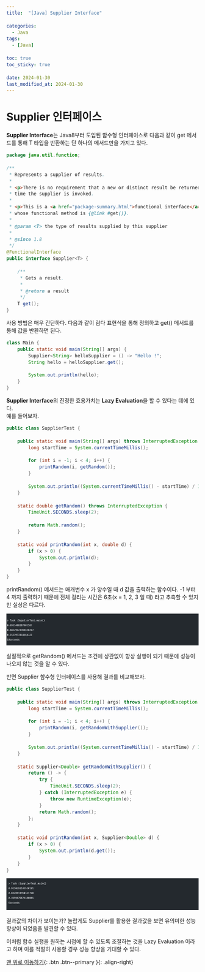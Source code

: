 ```yaml
---
title:  "[Java] Supplier Interface" 

categories:
  - Java
tags:
  - [Java]

toc: true
toc_sticky: true

date: 2024-01-30
last_modified_at: 2024-01-30
---
```



# Supplier 인터페이스

**Supplier Interface**는 Java8부터 도입된 함수형 인터페이스로 다음과 같이 get 메서드를 통해 T 타입을 반환하는 단 하나의 메서드만을 가지고 있다.  
  
```java
package java.util.function;

/**
 * Represents a supplier of results.
 *
 * <p>There is no requirement that a new or distinct result be returned each
 * time the supplier is invoked.
 *
 * <p>This is a <a href="package-summary.html">functional interface</a>
 * whose functional method is {@link #get()}.
 *
 * @param <T> the type of results supplied by this supplier
 *
 * @since 1.8
 */
@FunctionalInterface
public interface Supplier<T> {

    /**
     * Gets a result.
     *
     * @return a result
     */
    T get();
}
```  
  
사용 방법은 매우 간단하다. 다음과 같이 람다 표현식을 통해 정의하고 get() 메서드를 통해 값을 반환하면 된다.
```java
class Main {
    public static void main(String[] args) {
        Supplier<String> helloSupplier = () -> "Hello !";
        String hello = helloSupplier.get();
        
        System.out.println(hello);
    }
}
```  
  

  
**Supplier Interface**의 진정한 효용가치는 **Lazy Evaluation**을 할 수 있다는 데에 있다.  
예를 들어보자. 

```java
public class SupplierTest {

    public static void main(String[] args) throws InterruptedException {
        long startTime = System.currentTimeMillis();

        for (int i = -1; i < 4; i++) {
            printRandom(i, getRandom());
        }

        System.out.println((System.currentTimeMillis() - startTime) / 1000 + "seconds");
    }

    static double getRandom() throws InterruptedException {
        TimeUnit.SECONDS.sleep(2);

        return Math.random();
    }

    static void printRandom(int x, double d) {
        if (x > 0) {
            System.out.println(d);
        }
    }
}
```
printRandom() 메서드는 매개변수 x 가 양수일 때 d 값을 출력하는 함수이다. -1 부터 4 까지 출력하기 때문에 전체 걸리는 시간은 6초(x = 1, 2, 3 일 때) 라고 추측할 수 있지만 실상은 다르다.

<img src="../../../assets/img/java/supplier01.png">
  
  
실질적으로 getRandom() 메서드는 조건에 상관없이 항상 실행이 되기 때문에 성능이 나오지 않는 것을 알 수 있다.  

반면 Supplier 함수형 인터페이스를 사용해 결과를 비교해보자.
```java
public class SupplierTest {

    public static void main(String[] args) throws InterruptedException {
        long startTime = System.currentTimeMillis();

        for (int i = -1; i < 4; i++) {
            printRandom(i, getRandomWithSupplier());
        }

        System.out.println((System.currentTimeMillis() - startTime) / 1000 + "seconds");
    }

    static Supplier<Double> getRandomWithSupplier() {
        return () -> {
            try {
                TimeUnit.SECONDS.sleep(2);
            } catch (InterruptedException e) {
                throw new RuntimeException(e);
            }
            return Math.random();
        };
    }

    static void printRandom(int x, Supplier<Double> d) {
        if (x > 0) {
            System.out.println(d.get());
        }
    }
}
```
<img src="../../../assets/img/java/supplier02.png">

결과값의 차이가 보이는가? 놀랍게도 Supplier를 활용한 결과값을 보면 유의미한 성능 향상이 되었음을 발견할 수 있다.  
  
이처럼 함수 실행을 원하는 시점에 할 수 있도록 조절하는 것을 Lazy Evaluation 이라고 하며 이를 적절히 사용할 경우 성능 향상을 기대할 수 있다.


[맨 위로 이동하기](#){: .btn .btn--primary }{: .align-right}
